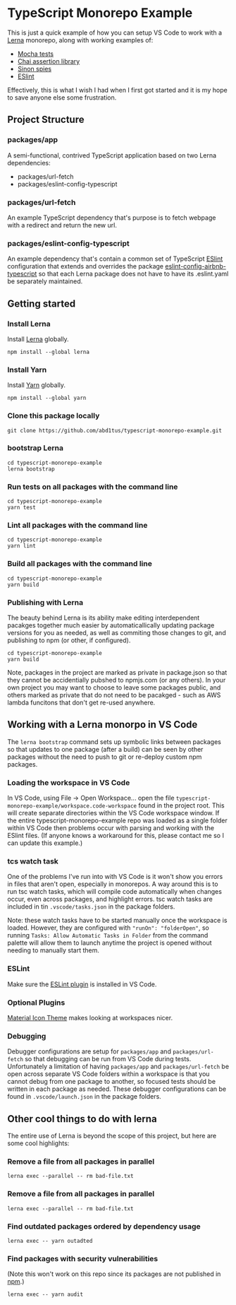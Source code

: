 
# TypeScript Monorepo Example

This is just a quick example of how you can setup VS Code to work with a [Lerna](https://lerna.js.org/) monorepo, along with working examples of:

* [Mocha tests](https://mochajs.org/)
* [Chai assertion library](https://www.chaijs.com/)
* [Sinon spies](https://sinonjs.org/)
* [ESlint](https://eslint.org/)

Effectively, this is what I wish I had when I first got started and it is my hope to save anyone else some frustration.

## Project Structure

### packages/app

A semi-functional, contrived TypeScript application based on two Lerna dependencies:

* packages/url-fetch
* packages/eslint-config-typescript

### packages/url-fetch
An example TypeScript dependency that's purpose is to fetch webpage with a redirect and return the new url.

### packages/eslint-config-typescript
An example dependency that's contain a common set of TypeScript [ESlint](https://eslint.org/) configuration that extends and overrides the package [eslint-config-airbnb-typescript](https://www.npmjs.com/package/eslint-config-airbnb-typescript) so that each Lerna package does not have to have its .eslint.yaml be separately maintained.


## Getting started

### Install Lerna

Install [Lerna](https://lerna.js.org/) globally.

```
npm install --global lerna
```

### Install Yarn

Install [Yarn](https://classic.yarnpkg.com/en/docs/install#mac-stable) globally.

```
npm install --global yarn
```

### Clone this package locally

```
git clone https://github.com/abd1tus/typescript-monorepo-example.git
```

### bootstrap Lerna

```
cd typescript-monorepo-example
lerna bootstrap
```
### Run tests on all packages with the command line
```
cd typescript-monorepo-example
yarn test
```

### Lint all packages with the command line
```
cd typescript-monorepo-example
yarn lint
```

### Build all packages with the command line
```
cd typescript-monorepo-example
yarn build
```

### Publishing with Lerna

The beauty behind Lerna is its ability make editing interdependent pacakges together much easier by automaticallically updating package versions for you as needed, as well as commiting those changes to git, and publishing to npm (or other, if configured).

```
cd typescript-monorepo-example
yarn build
```

Note, packages in the project are marked as private in package.json so that they cannot be accidentially pubshed to npmjs.com (or any others).  In your own project you may want to choose to leave some packages public, and others marked as private that do not need to be pacakged - such as AWS lambda funcitons that don't get re-used anywhere.


## Working with a Lerna monorpo in VS Code

The ```lerna bootstrap``` command sets up symbolic links between packages so that updates to one package (after a build) can be seen by other packages without the need to push to git or re-deploy custom npm packages.

### Loading the workspace in VS Code

In VS Code, using File -> Open Workspace... open the file ```typescript-monorepo-example/workspace.code-workspace``` found in the project root.  This will create separate directories within the VS Code workspace window.  If the entire typescript-monorepo-example repo was loaded as a single folder within VS Code then problems occur with parsing and working with the ESlint files.  (If anyone knows a workaround for this, please contact me so I can update this example.)


### tcs watch task
One of the problems I've run into with VS Code is it won't show you errors in files that aren't open, especially in monorepos.  A way around this is to run tsc watch tasks, which will compile code automatically when changes occur, even across packages, and highlight errors.  tsc watch tasks are included in tin ```.vscode/tasks.json``` in the package folders.   

Note: these watch tasks have to be started manually once the workspace is loaded.  However, they are configured with ```"runOn": "folderOpen"```,  so  running ```Tasks: Allow Automatic Tasks in Folder``` from the command palette will allow them to launch anytime the project is opened without needing to manually start them.

### ESLint

Make sure the [ESLint plugin](https://github.com/Microsoft/vscode-eslint) is installed in VS Code.

### Optional Plugins

[Material Icon Theme](https://github.com/PKief/vscode-material-icon-theme.git) makes looking at workspaces nicer.


### Debugging

Debugger configurations are setup for ```packages/app``` and ```packages/url-fetch``` so that debugging can be run from VS Code during tests.  Unfortunately a limitation of having ```packages/app``` and ```packages/url-fetch``` be open across separate VS Code folders within a workspace is that you cannot debug from one package to another, so focused tests should be written in each package as needed.  These debugger configurations can be found in ```.vscode/launch.json``` in the package folders.


## Other cool things to do with lerna

The entire use of Lerna is beyond the scope of this project, but here are some cool highlights:

### Remove a file from all packages in parallel
```
lerna exec --parallel -- rm bad-file.txt
```

### Remove a file from all packages in parallel
```
lerna exec --parallel -- rm bad-file.txt
```

### Find outdated packages ordered by dependency usage
```
lerna exec -- yarn outadted
```

### Find packages with security vulnerabilities
(Note this won't work on this repo since its packages are not published in [npm](https://www.npmjs.com/).)
```
lerna exec -- yarn audit
```

